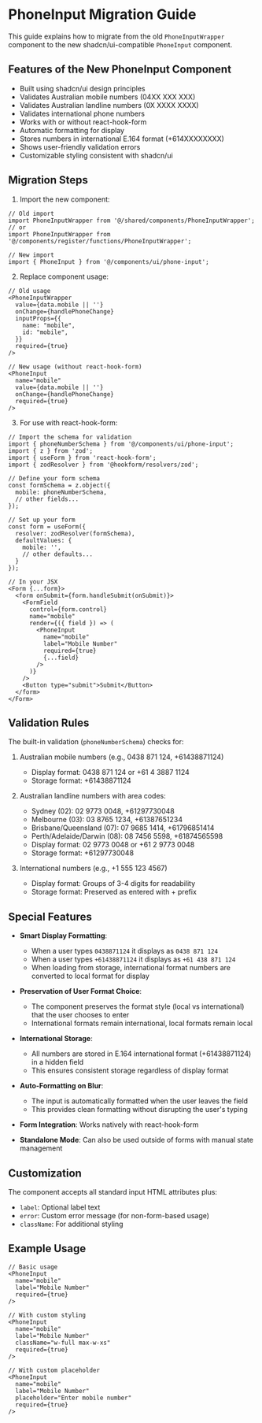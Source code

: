 # PhoneInput Migration Guide

This guide explains how to migrate from the old `PhoneInputWrapper` component to the new shadcn/ui-compatible `PhoneInput` component.

## Features of the New PhoneInput Component

- Built using shadcn/ui design principles
- Validates Australian mobile numbers (04XX XXX XXX)
- Validates Australian landline numbers (0X XXXX XXXX)
- Validates international phone numbers
- Works with or without react-hook-form
- Automatic formatting for display
- Stores numbers in international E.164 format (+614XXXXXXXX)
- Shows user-friendly validation errors
- Customizable styling consistent with shadcn/ui

## Migration Steps

1. Import the new component:

```tsx
// Old import
import PhoneInputWrapper from '@/shared/components/PhoneInputWrapper';
// or
import PhoneInputWrapper from '@/components/register/functions/PhoneInputWrapper';

// New import
import { PhoneInput } from '@/components/ui/phone-input';
```

2. Replace component usage:

```tsx
// Old usage
<PhoneInputWrapper
  value={data.mobile || ''}
  onChange={handlePhoneChange}
  inputProps={{
    name: "mobile",
    id: "mobile",
  }}
  required={true}
/>

// New usage (without react-hook-form)
<PhoneInput
  name="mobile"
  value={data.mobile || ''}
  onChange={handlePhoneChange}
  required={true}
/>
```

3. For use with react-hook-form:

```tsx
// Import the schema for validation
import { phoneNumberSchema } from '@/components/ui/phone-input';
import { z } from 'zod';
import { useForm } from 'react-hook-form';
import { zodResolver } from '@hookform/resolvers/zod';

// Define your form schema
const formSchema = z.object({
  mobile: phoneNumberSchema,
  // other fields...
});

// Set up your form
const form = useForm({
  resolver: zodResolver(formSchema),
  defaultValues: {
    mobile: '',
    // other defaults...
  }
});

// In your JSX
<Form {...form}>
  <form onSubmit={form.handleSubmit(onSubmit)}>
    <FormField
      control={form.control}
      name="mobile"
      render={({ field }) => (
        <PhoneInput
          name="mobile"
          label="Mobile Number"
          required={true}
          {...field}
        />
      )}
    />
    <Button type="submit">Submit</Button>
  </form>
</Form>
```

## Validation Rules

The built-in validation (`phoneNumberSchema`) checks for:

1. Australian mobile numbers (e.g., 0438 871 124, +61438871124)
   - Display format: 0438 871 124 or +61 4 3887 1124
   - Storage format: +61438871124

2. Australian landline numbers with area codes:
   - Sydney (02): 02 9773 0048, +61297730048
   - Melbourne (03): 03 8765 1234, +61387651234
   - Brisbane/Queensland (07): 07 9685 1414, +61796851414
   - Perth/Adelaide/Darwin (08): 08 7456 5598, +61874565598
   - Display format: 02 9773 0048 or +61 2 9773 0048
   - Storage format: +61297730048

3. International numbers (e.g., +1 555 123 4567)
   - Display format: Groups of 3-4 digits for readability
   - Storage format: Preserved as entered with + prefix

## Special Features

- **Smart Display Formatting**:
  - When a user types `0438871124` it displays as `0438 871 124`
  - When a user types `+61438871124` it displays as `+61 438 871 124`
  - When loading from storage, international format numbers are converted to local format for display

- **Preservation of User Format Choice**:
  - The component preserves the format style (local vs international) that the user chooses to enter
  - International formats remain international, local formats remain local

- **International Storage**:
  - All numbers are stored in E.164 international format (+61438871124) in a hidden field
  - This ensures consistent storage regardless of display format

- **Auto-Formatting on Blur**:
  - The input is automatically formatted when the user leaves the field
  - This provides clean formatting without disrupting the user's typing

- **Form Integration**: Works natively with react-hook-form
- **Standalone Mode**: Can also be used outside of forms with manual state management

## Customization

The component accepts all standard input HTML attributes plus:

- `label`: Optional label text
- `error`: Custom error message (for non-form-based usage)
- `className`: For additional styling

## Example Usage

```tsx
// Basic usage
<PhoneInput 
  name="mobile"
  label="Mobile Number"
  required={true}
/>

// With custom styling
<PhoneInput 
  name="mobile"
  label="Mobile Number"
  className="w-full max-w-xs"
  required={true}
/>

// With custom placeholder
<PhoneInput 
  name="mobile"
  label="Mobile Number"
  placeholder="Enter mobile number"
  required={true}
/>
```